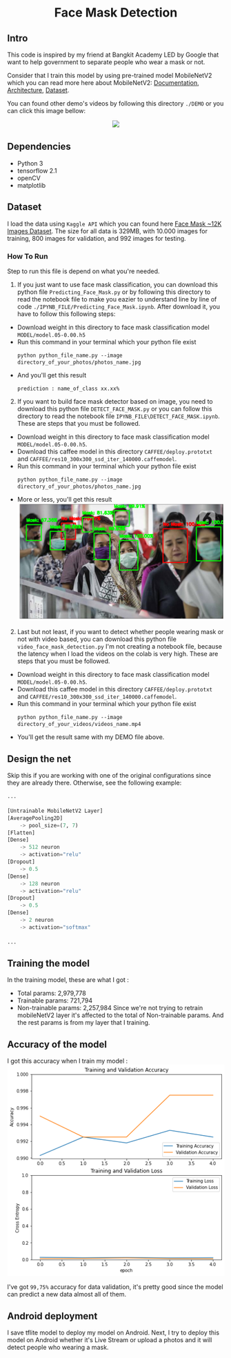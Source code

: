 
<h1 align="center">Face Mask Detection</h1>

## Intro

This code is inspired by my friend at Bangkit Academy LED by Google that want to help government to separate people who wear a mask or not. 

Consider that I train this model by using pre-trained model MobileNetV2 which you can read more here about MobileNetV2: [Documentation](https://www.tensorflow.org/api_docs/python/tf/keras/applications/MobileNetV2), [Architecture](https://tfhub.dev/s?network-architecture=mobilenet-v2), [Dataset](https://tfhub.dev/s?dataset=imagenet-ilsvrc-2012-cls).

You can found other demo's videos by following this directory   `./DEMO` or you can click this image bellow:

<p align="center">
  <img src="DEMO/video_face_mask_detection.gif">
</p>

## Dependencies

- Python 3
- tensorflow 2.1
- openCV
- matplotlib

## Dataset 
I load the data using `Kaggle API` which you can found here [Face Mask ~12K Images Dataset](https://www.kaggle.com/ashishjangra27/face-mask-12k-images-dataset). The size for all data is 329MB, with 10.000 images for training, 800 images for validation, and 992 images for testing.

### How To Run

Step to run this file is depend on what you're needed. 

1. If you just want to use face mask classification, you can download this python file `Predicting_Face_Mask.py` or by following this directory to read the notebook file to make you eazier to understand line by line of code `./IPYNB_FILE/Predicting_Face_Mask.ipynb`. After download it, you have to follow this following steps:
- Download weight in this directory to face mask classification model `MODEL/model.05-0.00.h5`
- Run this command in your terminal which your python file exist
    ```
    python python_file_name.py --image directory_of_your_photos/photos_name.jpg
    ```
- And you'll get this result 
    ```
    prediction : name_of_class xx.xx%
    ```

2. If you want to build face mask detector based on image, you need to download this python file `DETECT_FACE_MASK.py` or you can follow this directory to read the notebook file `IPYNB_FILE\DETECT_FACE_MASK.ipynb`. These are steps that you must be followed.
- Download weight in this directory to face mask classification model `MODEL/model.05-0.00.h5`.
- Download this caffee model in this directory `CAFFEE/deploy.prototxt` and `CAFFEE/res10_300x300_ssd_iter_140000.caffemodel`.
- Run this command in your terminal which your python file exist
    ```
    python python_file_name.py --image directory_of_your_photos/photos_name.jpg
    ```
- More or less, you'll get this result 
![](DEMO/result_face_mask_detection.png)


2. Last but not least, if you want to detect whether people wearing mask or not with video based, you can download this python file `video_face_mask_detection.py` I'm not creating a notebook file, because the latency when I load the videos on the colab is very high. These are steps that you must be followed.
- Download weight in this directory to face mask classification model `MODEL/model.05-0.00.h5`.
- Download this caffee model in this directory `CAFFEE/deploy.prototxt` and `CAFFEE/res10_300x300_ssd_iter_140000.caffemodel`.
- Run this command in your terminal which your python file exist
    ```
    python python_file_name.py --image directory_of_your_videos/videos_name.mp4
    ```
- You'll get the result same with my DEMO file above.


## Design the net

Skip this if you are working with one of the original configurations since they are already there. Otherwise, see the following example:

```python
...

[Untrainable MobileNetV2 Layer]
[AveragePooling2D]
    -> pool_size=(7, 7)
[Flatten]
[Dense]
    -> 512 neuron
    -> activation="relu"
[Dropout]
    -> 0.5
[Dense]
    -> 128 neuron
    -> activation="relu"
[Dropout]
    -> 0.5
[Dense]
    -> 2 neuron
    -> activation="softmax"

...
```

## Training the model

In the training model, these are what I got :
- Total params: 2,979,778
- Trainable params: 721,794
- Non-trainable params: 2,257,984
Since we're not trying to retrain mobileNetV2 layer it's affected to the total of Non-trainable params. And the rest params is from my layer that I training.

## Accuracy of the model 
I got this accuracy when I train my model :
![](MODEL/acc.png)

I've got `99,75%` accuracy for data validation, it's pretty good since the model can predict a new data almost all of them. 

## Android deployment
I save tflite model to deploy my model on Android. Next, I try to deploy this model on Android whether it's Live Stream or upload a photos and it will detect people who wearing a mask.